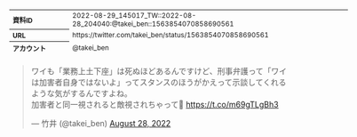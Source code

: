 <table style="font-size: 9pt; width: 610px; margin-bottom: 20px; height: 80px;">
<tbody>
    <tr>
        <th align=left>資料ID</th>
        <td align=left>2022-08-29_145017_TW::2022-08-28_204040:@takei_ben::1563854070858690561</td>
    </tr>
    <tr>
        <th align=left>URL</th>
        <td align=left>https://twitter.com/takei_ben/status/1563854070858690561</td>
    </tr>
    <tr>
        <th align=left>アカウント</th>
        <td align=left>@takei_ben</td>
    </tr>
    <tr>
        <th align=left>ユーザ名</th>
        <td align=left>竹井</td>
    </tr>
    <tr>
        <th align=left>ツイートの記録日時</th>
        <td align=left>2022-08-29_145017_</td>
    </tr>
</tbody>
</table>
<blockquote class="twitter-tweet" data-width="450"  data-lang="ja"><p lang="ja" dir="ltr">ワイも「業務上土下座」は死ぬほどあるんですけど、刑事弁護って「ワイは加害者自身ではないよ」ってスタンスのほうがかえって示談してくれるような気がするんですよね。<br>加害者と同一視されると敵視されちゃって🥺 <a href="https://t.co/m69gTLgBh3">https://t.co/m69gTLgBh3</a></p>&mdash; 竹井 (@takei_ben) <a href="https://twitter.com/takei_ben/status/1563854070858690561?ref_src=twsrc%5Etfw">August 28, 2022</a></blockquote>
<script async src="https://platform.twitter.com/widgets.js" charset="utf-8"></script>


